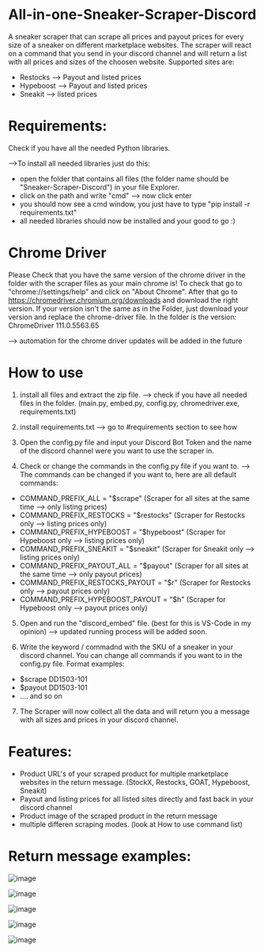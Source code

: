 # All-in-one-Sneaker-Scraper-Discord
A sneaker scraper that can scrape all prices and payout prices for every size of a sneaker on different marketplace websites.
The scraper will react on a command that you send in your discord channel and will return a list with all prices and sizes of the choosen website.
Supported sites are:
+ Restocks --> Payout and listed prices
+ Hypeboost --> Payout and listed prices
+ Sneakit --> listed prices


# Requirements:

Check if you have all the needed Python libraries.

-->To install all needed libraries just do this:
+ open the folder that contains all files (the folder name should be "Sneaker-Scraper-Discord") in your file Explorer.
+ click on the path and write "cmd" --> now click enter
+ you should now see a cmd window, you just have to type "pip install -r requirements.txt" 
+ all needed libraries should now be installed and your good to go :)

# Chrome Driver
Please Check that you have the same version of the chrome driver in the folder with the scraper files as your main chrome is!
To check that go to "chrome://settings/help" and click on "About Chrome".
After that go to https://chromedriver.chromium.org/downloads and download the right version.
If your version isn't the same as in the Folder, just download your version and replace the chrome-driver file.
In the folder is the version: ChromeDriver 111.0.5563.65

--> automation for the chrome driver updates will be added in the future

# How to use

1. install all files and extract the zip file. --> check if you have all needed files in the folder. (main.py, embed.py, config.py, chromedriver.exe, requirements.txt)

2. install requirements.txt --> go to #requirements section to see how

3. Open the config.py file and input your Discord Bot Token and the name of the discord channel were you want to use the scraper in.

4. Check or change the commands in the config.py file if you want to.
--> The commands can be changed if you want to, here are all default commands:

+ COMMAND_PREFIX_ALL = "$scrape"    (Scraper for all sites at the same time --> only listing prices)
+ COMMAND_PREFIX_RESTOCKS = "$restocks" (Scraper for Restocks only --> listing prices only)
+ COMMAND_PREFIX_HYPEBOOST = "$hypeboost" (Scraper for Hypeboost only --> listing prices only)
+ COMMAND_PREFIX_SNEAKIT = "$sneakit" (Scraper for Sneakit only --> listing prices only)
+ COMMAND_PREFIX_PAYOUT_ALL = "$payout" (Scraper for all sites at the same time --> only payout prices)
+ COMMAND_PREFIX_RESTOCKS_PAYOUT = "$r" (Scraper for Restocks only --> payout prices only)
+ COMMAND_PREFIX_HYPEBOOST_PAYOUT = "$h" (Scraper for Hypeboost only --> payout prices only)

5. Open and run the "discord_embed" file. (best for this is VS-Code in my opinion)
--> updated running process will be added soon.

6. Write the keyword / commadnd with the SKU of a sneaker in your discord channel. You can change all commands if you want to in the config.py file.
Format examples:
+ $scrape DD1503-101
+ $payout DD1503-101
+ .... and so on

7. The Scraper will now collect all the data and will return you a message with all sizes and prices in your discord channel.

# Features:
+ Product URL's of your scraped product for multiple marketplace websites in the return message. (StockX, Restocks, GOAT, Hypeboost, Sneakit)
+ Payout and listing prices for all listed sites directly and fast back in your discord channel
+ Product image of the scraped product in the return message 
+ multiple differen scraping modes. (look at How to use command list)

# Return message examples:

![image](https://user-images.githubusercontent.com/103487648/224563004-25393349-9909-4082-b6c0-5dc1bd3ceb42.png)

![image](https://user-images.githubusercontent.com/103487648/224563029-73f28597-7eb5-4a73-a6fc-10ab5afda2bd.png)

![image](https://user-images.githubusercontent.com/103487648/224563049-ae87b7f0-07aa-4bd3-87e3-498c5f1fef82.png)

![image](https://user-images.githubusercontent.com/103487648/224563062-9d6f630a-ead0-4a1f-a86b-84c696150d16.png)

![image](https://user-images.githubusercontent.com/103487648/224563083-ef76a39c-5a2c-4a60-a30d-3fce8ce75662.png)




